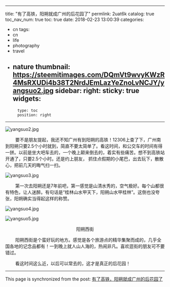 
---
title: "有了高铁，阳朔就成广州的后花园了"
permlink: 2uat6k
catalog: true
toc_nav_num: true
toc: true
date: 2018-02-23 13:00:39
categories:
- cn
tags:
- cn
- life
- photography
- travel
- nature
thumbnail: https://steemitimages.com/DQmVt9wvyKWzR4MsRXUDi4b38T2NrdJEmLazYeZnoLvNCJY/yangsuo2.jpg
sidebar:
    right:
        sticky: true
widgets:
    -
        type: toc
        position: right
---


![yangsuo2.jpg](https://steemitimages.com/DQmVt9wvyKWzR4MsRXUDi4b38T2NrdJEmLazYeZnoLvNCJY/yangsuo2.jpg)

&nbsp;&nbsp;&nbsp;&nbsp;&nbsp;&nbsp;&nbsp;&nbsp;要不是朋友提起，我还不知广州有到阳朔的高铁！12306上查了下，广州南到阳朔只要2.5个小时就到，简直不要太简单了。看这时间，和公交车的时间有得一拼。以前是坐大吧车去的，一个晚上颠来倒去的，着实有些痛苦。想不到高铁站开通了，只要2.5个小时。还是约上朋友， 抓住点假期的小尾巴，出去玩下，散散心，把前几天的晦气扫一扫。

![yangsuo3.jpg](https://steemitimages.com/DQmdx3QUpu7fp2esL85B13vReoeLUFgAaJgEsXRrunpEGjL/yangsuo3.jpg)

&nbsp;&nbsp;&nbsp;&nbsp;&nbsp;&nbsp;&nbsp;&nbsp;第一次去阳朔还是7年前吧，第一感觉是山清水秀的，空气极好。每个山都很有特色，让人迷醉。有句话是“桂林山水甲天下，阳朔山水甲桂林”。这倒也没夸张，阳朔确实当得起这样的称赞。

![yangsuo4.jpg](https://steemitimages.com/DQmRZHenouDRqnZiBWfmgMZheJGhauHJpLRfG5Rn3rZBcEj/yangsuo4.jpg)

![yangsuo5.jpg](https://steemitimages.com/DQmS7htShaoVyntkEjtRZxSiYMCkdTRe1y9xmJsU3enCvj7/yangsuo5.jpg)

<center>阳朔西街</center>

&nbsp;&nbsp;&nbsp;&nbsp;&nbsp;&nbsp;&nbsp;&nbsp;阳朔西街是个蛮好玩的地方。感觉是各个旅游点的精华集聚而成的，几乎全国各地的记念品都有！一到晚上就人山人海的，热闹非凡。喜欢逛街的朋友可不要错过。

&nbsp;&nbsp;&nbsp;&nbsp;&nbsp;&nbsp;&nbsp;&nbsp;看这时间这么近，以后可以常去的，这才是真正的后花园！

- - -

This page is synchronized from the post: [有了高铁，阳朔就成广州的后花园了](https://steemit.com/@lemooljiang/2uat6k)
